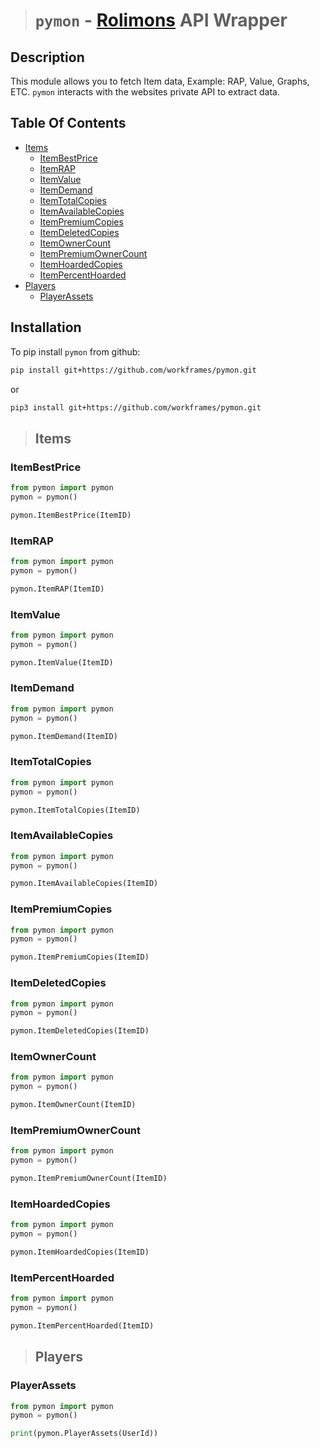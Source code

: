 > # `pymon` - [Rolimons](https://www.rolimons.com/) API Wrapper

## Description
This module allows you to fetch Item data, Example: RAP, Value, Graphs, ETC. `pymon` interacts with the websites private API to extract data.

## Table Of Contents
- [Items](#items)
    - [ItemBestPrice](#itembestprice)
    - [ItemRAP](#itemrap)
    - [ItemValue](#itemvalue)
    - [ItemDemand](#itemdemand)
    - [ItemTotalCopies](#itemtotalcopies)
    - [ItemAvailableCopies](#itemavailablecopies)
    - [ItemPremiumCopies](#itempremiumcopies)
    - [ItemDeletedCopies](#itemdeletedcopies)
    - [ItemOwnerCount](#itemownercount)
    - [ItemPremiumOwnerCount](#itempremiumownercount)
    - [ItemHoardedCopies](#itemhoardedcopies)
    - [ItemPercentHoarded](#itempercenthoarded)
- [Players](#players)
    - [PlayerAssets](#playerassets)    


## Installation

To pip install `pymon` from github:

```bash
pip install git+https://github.com/workframes/pymon.git
```
or
```bash
pip3 install git+https://github.com/workframes/pymon.git
```

> ## **Items**
### ItemBestPrice

```py
from pymon import pymon
pymon = pymon()

pymon.ItemBestPrice(ItemID)
```
### ItemRAP

```py
from pymon import pymon
pymon = pymon()

pymon.ItemRAP(ItemID)
```
### ItemValue

```py
from pymon import pymon
pymon = pymon()

pymon.ItemValue(ItemID)
```
### ItemDemand

```py
from pymon import pymon
pymon = pymon()

pymon.ItemDemand(ItemID)
```
### ItemTotalCopies

```py
from pymon import pymon
pymon = pymon()

pymon.ItemTotalCopies(ItemID)
```
### ItemAvailableCopies

```py
from pymon import pymon
pymon = pymon()

pymon.ItemAvailableCopies(ItemID)
```
### ItemPremiumCopies

```py
from pymon import pymon
pymon = pymon()

pymon.ItemPremiumCopies(ItemID)
```
### ItemDeletedCopies

```py
from pymon import pymon
pymon = pymon()

pymon.ItemDeletedCopies(ItemID)
```
### ItemOwnerCount

```py
from pymon import pymon
pymon = pymon()

pymon.ItemOwnerCount(ItemID)
```
### ItemPremiumOwnerCount

```py
from pymon import pymon
pymon = pymon()

pymon.ItemPremiumOwnerCount(ItemID)
```
### ItemHoardedCopies

```py
from pymon import pymon
pymon = pymon()

pymon.ItemHoardedCopies(ItemID)
```
### ItemPercentHoarded

```py
from pymon import pymon
pymon = pymon()

pymon.ItemPercentHoarded(ItemID)
```
> ## **Players**
### PlayerAssets

```py
from pymon import pymon
pymon = pymon()

print(pymon.PlayerAssets(UserId))
```
